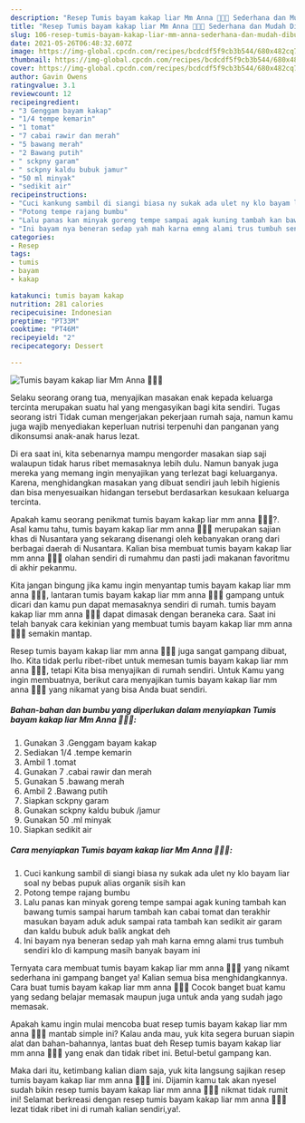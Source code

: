 ```yaml
---
description: "Resep Tumis bayam kakap liar Mm Anna 🌿🌿🌿 Sederhana dan Mudah Dibuat"
title: "Resep Tumis bayam kakap liar Mm Anna 🌿🌿🌿 Sederhana dan Mudah Dibuat"
slug: 106-resep-tumis-bayam-kakap-liar-mm-anna-sederhana-dan-mudah-dibuat
date: 2021-05-26T06:48:32.607Z
image: https://img-global.cpcdn.com/recipes/bcdcdf5f9cb3b544/680x482cq70/tumis-bayam-kakap-liar-mm-anna-🌿🌿🌿-foto-resep-utama.jpg
thumbnail: https://img-global.cpcdn.com/recipes/bcdcdf5f9cb3b544/680x482cq70/tumis-bayam-kakap-liar-mm-anna-🌿🌿🌿-foto-resep-utama.jpg
cover: https://img-global.cpcdn.com/recipes/bcdcdf5f9cb3b544/680x482cq70/tumis-bayam-kakap-liar-mm-anna-🌿🌿🌿-foto-resep-utama.jpg
author: Gavin Owens
ratingvalue: 3.1
reviewcount: 12
recipeingredient:
- "3 Genggam bayam kakap"
- "1/4 tempe kemarin"
- "1 tomat"
- "7 cabai rawir dan merah"
- "5 bawang merah"
- "2 Bawang putih"
- " sckpny garam"
- " sckpny kaldu bubuk jamur"
- "50 ml minyak"
- "sedikit air"
recipeinstructions:
- "Cuci kankung sambil di siangi biasa ny sukak ada ulet ny klo bayam liar soal ny bebas pupuk alias organik sisih kan"
- "Potong tempe rajang bumbu"
- "Lalu panas kan minyak goreng tempe sampai agak kuning tambah kan bawang tumis sampai harum tambah kan cabai tomat dan terakhir masukan bayam aduk aduk sampai rata tambah kan sedikit air garam dan kaldu bubuk aduk balik angkat deh"
- "Ini bayam nya beneran sedap yah mah karna emng alami trus tumbuh sendiri klo di kampung masih banyak bayam ini"
categories:
- Resep
tags:
- tumis
- bayam
- kakap

katakunci: tumis bayam kakap 
nutrition: 281 calories
recipecuisine: Indonesian
preptime: "PT33M"
cooktime: "PT46M"
recipeyield: "2"
recipecategory: Dessert

---
```



![Tumis bayam kakap liar Mm Anna 🌿🌿🌿](https://img-global.cpcdn.com/recipes/bcdcdf5f9cb3b544/680x482cq70/tumis-bayam-kakap-liar-mm-anna-🌿🌿🌿-foto-resep-utama.jpg)

Selaku seorang orang tua, menyajikan masakan enak kepada keluarga tercinta merupakan suatu hal yang mengasyikan bagi kita sendiri. Tugas seorang istri Tidak cuman mengerjakan pekerjaan rumah saja, namun kamu juga wajib menyediakan keperluan nutrisi terpenuhi dan panganan yang dikonsumsi anak-anak harus lezat.

Di era  saat ini, kita sebenarnya mampu mengorder masakan siap saji walaupun tidak harus ribet memasaknya lebih dulu. Namun banyak juga mereka yang memang ingin menyajikan yang terlezat bagi keluarganya. Karena, menghidangkan masakan yang dibuat sendiri jauh lebih higienis dan bisa menyesuaikan hidangan tersebut berdasarkan kesukaan keluarga tercinta. 



Apakah kamu seorang penikmat tumis bayam kakap liar mm anna 🌿🌿🌿?. Asal kamu tahu, tumis bayam kakap liar mm anna 🌿🌿🌿 merupakan sajian khas di Nusantara yang sekarang disenangi oleh kebanyakan orang dari berbagai daerah di Nusantara. Kalian bisa membuat tumis bayam kakap liar mm anna 🌿🌿🌿 olahan sendiri di rumahmu dan pasti jadi makanan favoritmu di akhir pekanmu.

Kita jangan bingung jika kamu ingin menyantap tumis bayam kakap liar mm anna 🌿🌿🌿, lantaran tumis bayam kakap liar mm anna 🌿🌿🌿 gampang untuk dicari dan kamu pun dapat memasaknya sendiri di rumah. tumis bayam kakap liar mm anna 🌿🌿🌿 dapat dimasak dengan beraneka cara. Saat ini telah banyak cara kekinian yang membuat tumis bayam kakap liar mm anna 🌿🌿🌿 semakin mantap.

Resep tumis bayam kakap liar mm anna 🌿🌿🌿 juga sangat gampang dibuat, lho. Kita tidak perlu ribet-ribet untuk memesan tumis bayam kakap liar mm anna 🌿🌿🌿, tetapi Kita bisa menyajikan di rumah sendiri. Untuk Kamu yang ingin membuatnya, berikut cara menyajikan tumis bayam kakap liar mm anna 🌿🌿🌿 yang nikamat yang bisa Anda buat sendiri.

<!--inarticleads1-->

##### Bahan-bahan dan bumbu yang diperlukan dalam menyiapkan Tumis bayam kakap liar Mm Anna 🌿🌿🌿:

1. Gunakan 3 .Genggam bayam kakap
1. Sediakan 1/4 .tempe kemarin
1. Ambil 1 .tomat
1. Gunakan 7 .cabai rawir dan merah
1. Gunakan 5 .bawang merah
1. Ambil 2 .Bawang putih
1. Siapkan  sckpny garam
1. Gunakan  sckpny kaldu bubuk /jamur
1. Gunakan 50 .ml minyak
1. Siapkan sedikit air




<!--inarticleads2-->

##### Cara menyiapkan Tumis bayam kakap liar Mm Anna 🌿🌿🌿:

1. Cuci kankung sambil di siangi biasa ny sukak ada ulet ny klo bayam liar soal ny bebas pupuk alias organik sisih kan
1. Potong tempe rajang bumbu
1. Lalu panas kan minyak goreng tempe sampai agak kuning tambah kan bawang tumis sampai harum tambah kan cabai tomat dan terakhir masukan bayam aduk aduk sampai rata tambah kan sedikit air garam dan kaldu bubuk aduk balik angkat deh
1. Ini bayam nya beneran sedap yah mah karna emng alami trus tumbuh sendiri klo di kampung masih banyak bayam ini




Ternyata cara membuat tumis bayam kakap liar mm anna 🌿🌿🌿 yang nikamt sederhana ini gampang banget ya! Kalian semua bisa menghidangkannya. Cara buat tumis bayam kakap liar mm anna 🌿🌿🌿 Cocok banget buat kamu yang sedang belajar memasak maupun juga untuk anda yang sudah jago memasak.

Apakah kamu ingin mulai mencoba buat resep tumis bayam kakap liar mm anna 🌿🌿🌿 mantab simple ini? Kalau anda mau, yuk kita segera buruan siapin alat dan bahan-bahannya, lantas buat deh Resep tumis bayam kakap liar mm anna 🌿🌿🌿 yang enak dan tidak ribet ini. Betul-betul gampang kan. 

Maka dari itu, ketimbang kalian diam saja, yuk kita langsung sajikan resep tumis bayam kakap liar mm anna 🌿🌿🌿 ini. Dijamin kamu tak akan nyesel sudah bikin resep tumis bayam kakap liar mm anna 🌿🌿🌿 nikmat tidak rumit ini! Selamat berkreasi dengan resep tumis bayam kakap liar mm anna 🌿🌿🌿 lezat tidak ribet ini di rumah kalian sendiri,ya!.

